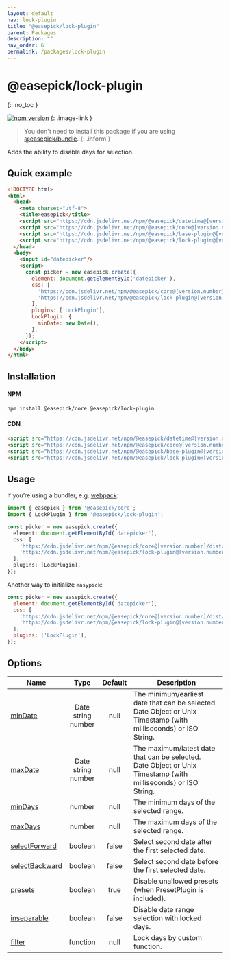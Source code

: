 ```yaml
---
layout: default
nav: lock-plugin
title: "@easepick/lock-plugin"
parent: Packages
description: ""
nav_order: 6
permalink: /packages/lock-plugin
---
```


# @easepick/lock-plugin
{: .no_toc }

[![npm version](https://badge.fury.io/js/@easepick%2Flock-plugin.svg)](https://www.npmjs.com/package/@easepick/lock-plugin)
{: .image-link }

> You don't need to install this package if you are using [@easepick/bundle](/packages/bundle).
{: .inform }

Adds the ability to disable days for selection.

## Quick example

```html
<!DOCTYPE html>
<html>
  <head>
    <meta charset="utf-8">
    <title>easepick</title>
    <script src="https://cdn.jsdelivr.net/npm/@easepick/datetime@[version.number]/dist/index.umd.min.js"></script>
    <script src="https://cdn.jsdelivr.net/npm/@easepick/core@[version.number]/dist/index.umd.min.js"></script>
    <script src="https://cdn.jsdelivr.net/npm/@easepick/base-plugin@[version.number]/dist/index.umd.min.js"></script>
    <script src="https://cdn.jsdelivr.net/npm/@easepick/lock-plugin@[version.number]/dist/index.umd.min.js"></script>
  </head>
  <body>
    <input id="datepicker"/>
    <script>
      const picker = new easepick.create({
        element: document.getElementById('datepicker'),
        css: [
          'https://cdn.jsdelivr.net/npm/@easepick/core@[version.number]/dist/index.css',
          'https://cdn.jsdelivr.net/npm/@easepick/lock-plugin@[version.number]/dist/index.css',
        ],
        plugins: ['LockPlugin'],
        LockPlugin: {
          minDate: new Date(),
        },
      });
    </script>
  </body>
</html>
```

## Installation

#### NPM

```bash
npm install @easepick/core @easepick/lock-plugin
```

#### CDN

```html
<script src="https://cdn.jsdelivr.net/npm/@easepick/datetime@[version.number]/dist/index.umd.min.js"></script>
<script src="https://cdn.jsdelivr.net/npm/@easepick/core@[version.number]/dist/index.umd.min.js"></script>
<script src="https://cdn.jsdelivr.net/npm/@easepick/base-plugin@[version.number]/dist/index.umd.min.js"></script>
<script src="https://cdn.jsdelivr.net/npm/@easepick/lock-plugin@[version.number]/dist/index.umd.min.js"></script>
```

## Usage

If you’re using a bundler, e.g. [webpack](https://webpack.js.org/):

```ts
import { easepick } from '@easepick/core';
import { LockPlugin } from '@easepick/lock-plugin';

const picker = new easepick.create({
  element: document.getElementById('datepicker'),
  css: [
    'https://cdn.jsdelivr.net/npm/@easepick/core@[version.number]/dist/index.css',
    'https://cdn.jsdelivr.net/npm/@easepick/lock-plugin@[version.number]/dist/index.css',
  ],
  plugins: [LockPlugin],
});
```

Another way to initialize `easypick`:

```js
const picker = new easepick.create({
  element: document.getElementById('datepicker'),
  css: [
    'https://cdn.jsdelivr.net/npm/@easepick/core@[version.number]/dist/index.css',
    'https://cdn.jsdelivr.net/npm/@easepick/lock-plugin@[version.number]/dist/index.css',
  ],
  plugins: ['LockPlugin'],
});
```

## Options

| Name | Type | Default | Description
| --- | :---: | :---: | ---
| [minDate](#option-minDate) | Date <br/> string <br/> number | null | The minimum/earliest date that can be selected. <br/> Date Object or Unix Timestamp (with milliseconds) or ISO String.
| [maxDate](#option-maxDate) | Date <br/> string <br/> number | null | The maximum/latest date that can be selected. <br/> Date Object or Unix Timestamp (with milliseconds) or ISO String.
| [minDays](#option-minDays) | number | null | The minimum days of the selected range.
| [maxDays](#option-maxDays) | number | null | The maximum days of the selected range.
| [selectForward](#option-selectForward) | boolean | false | Select second date after the first selected date.
| [selectBackward](#option-selectBackward) | boolean | false | Select second date before the first selected date.
| [presets](#option-presets) | boolean | true | Disable unallowed presets (when PresetPlugin is included).
| [inseparable](#option-inseparable) | boolean | false | Disable date range selection with locked days.
| [filter](#option-filter) | function | null | Lock days by custom function.